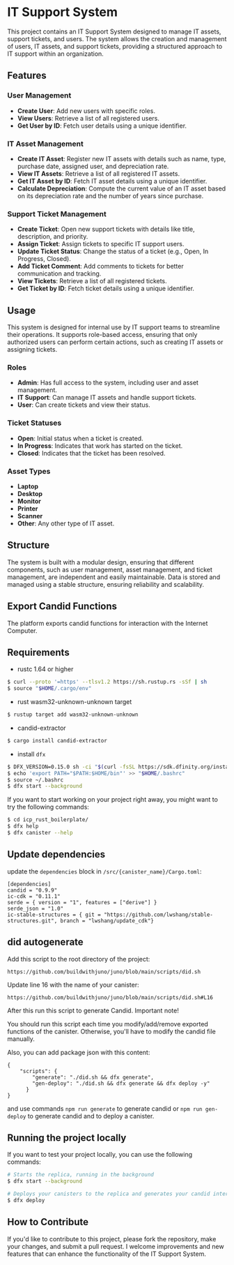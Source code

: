 
# IT Support System

This project contains an IT Support System designed to manage IT assets, support tickets, and users. The system allows the creation and management of users, IT assets, and support tickets, providing a structured approach to IT support within an organization.

## Features

### User Management

- **Create User**: Add new users with specific roles.
- **View Users**: Retrieve a list of all registered users.
- **Get User by ID**: Fetch user details using a unique identifier.

### IT Asset Management

- **Create IT Asset**: Register new IT assets with details such as name, type, purchase date, assigned user, and depreciation rate.
- **View IT Assets**: Retrieve a list of all registered IT assets.
- **Get IT Asset by ID**: Fetch IT asset details using a unique identifier.
- **Calculate Depreciation**: Compute the current value of an IT asset based on its depreciation rate and the number of years since purchase.

### Support Ticket Management

- **Create Ticket**: Open new support tickets with details like title, description, and priority.
- **Assign Ticket**: Assign tickets to specific IT support users.
- **Update Ticket Status**: Change the status of a ticket (e.g., Open, In Progress, Closed).
- **Add Ticket Comment**: Add comments to tickets for better communication and tracking.
- **View Tickets**: Retrieve a list of all registered tickets.
- **Get Ticket by ID**: Fetch ticket details using a unique identifier.

## Usage

This system is designed for internal use by IT support teams to streamline their operations. It supports role-based access, ensuring that only authorized users can perform certain actions, such as creating IT assets or assigning tickets.

### Roles

- **Admin**: Has full access to the system, including user and asset management.
- **IT Support**: Can manage IT assets and handle support tickets.
- **User**: Can create tickets and view their status.

### Ticket Statuses

- **Open**: Initial status when a ticket is created.
- **In Progress**: Indicates that work has started on the ticket.
- **Closed**: Indicates that the ticket has been resolved.

### Asset Types

- **Laptop**
- **Desktop**
- **Monitor**
- **Printer**
- **Scanner**
- **Other**: Any other type of IT asset.

## Structure

The system is built with a modular design, ensuring that different components, such as user management, asset management, and ticket management, are independent and easily maintainable. Data is stored and managed using a stable structure, ensuring reliability and scalability.

## Export Candid Functions
The platform exports candid functions for interaction with the Internet Computer.




## Requirements
* rustc 1.64 or higher
```bash
$ curl --proto '=https' --tlsv1.2 https://sh.rustup.rs -sSf | sh
$ source "$HOME/.cargo/env"
```
* rust wasm32-unknown-unknown target
```bash
$ rustup target add wasm32-unknown-unknown
```
* candid-extractor
```bash
$ cargo install candid-extractor
```
* install `dfx`
```bash
$ DFX_VERSION=0.15.0 sh -ci "$(curl -fsSL https://sdk.dfinity.org/install.sh)"
$ echo 'export PATH="$PATH:$HOME/bin"' >> "$HOME/.bashrc"
$ source ~/.bashrc
$ dfx start --background
```

If you want to start working on your project right away, you might want to try the following commands:

```bash
$ cd icp_rust_boilerplate/
$ dfx help
$ dfx canister --help
```

## Update dependencies

update the `dependencies` block in `/src/{canister_name}/Cargo.toml`:
```
[dependencies]
candid = "0.9.9"
ic-cdk = "0.11.1"
serde = { version = "1", features = ["derive"] }
serde_json = "1.0"
ic-stable-structures = { git = "https://github.com/lwshang/stable-structures.git", branch = "lwshang/update_cdk"}
```

## did autogenerate

Add this script to the root directory of the project:
```
https://github.com/buildwithjuno/juno/blob/main/scripts/did.sh
```

Update line 16 with the name of your canister:
```
https://github.com/buildwithjuno/juno/blob/main/scripts/did.sh#L16
```

After this run this script to generate Candid.
Important note!

You should run this script each time you modify/add/remove exported functions of the canister.
Otherwise, you'll have to modify the candid file manually.

Also, you can add package json with this content:
```
{
    "scripts": {
        "generate": "./did.sh && dfx generate",
        "gen-deploy": "./did.sh && dfx generate && dfx deploy -y"
      }
}
```

and use commands `npm run generate` to generate candid or `npm run gen-deploy` to generate candid and to deploy a canister.

## Running the project locally

If you want to test your project locally, you can use the following commands:

```bash
# Starts the replica, running in the background
$ dfx start --background

# Deploys your canisters to the replica and generates your candid interface
$ dfx deploy
```

## How to Contribute

If you'd like to contribute to this project, please fork the repository, make your changes, and submit a pull request. I welcome improvements and new features that can enhance the functionality of the IT Support System.

